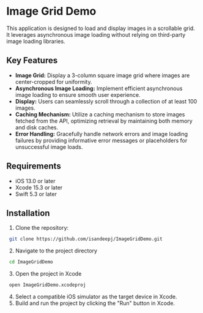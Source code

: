# Image Grid Demo

This application is designed to load and display images in a scrollable grid. It leverages asynchronous image loading without relying on third-party image loading libraries.

## Key Features
- **Image Grid:** Display a 3-column square image grid where images are center-cropped for uniformity.
- **Asynchronous Image Loading:** Implement efficient asynchronous image loading to ensure smooth user experience.
- **Display:** Users can seamlessly scroll through a collection of at least 100 images.
- **Caching Mechanism:** Utilize a caching mechanism to store images fetched from the API, optimizing retrieval by maintaining both memory and disk caches.
- **Error Handling:** Gracefully handle network errors and image loading failures by providing informative error messages or placeholders for unsuccessful image loads.

## Requirements
- iOS 13.0 or later
- Xcode 15.3 or later
- Swift 5.3 or later

## Installation

1. Clone the repository:
```bash
 git clone https://github.com/isandeepj/ImageGridDemo.git
```
2. Navigate to the project directory
```bash
 cd ImageGridDemo
```
3. Open the project in Xcode
```bash
 open ImageGridDemo.xcodeproj
```  
4. Select a compatible iOS simulator as the target device in Xcode.
5. Build and run the project by clicking the "Run" button in Xcode.

